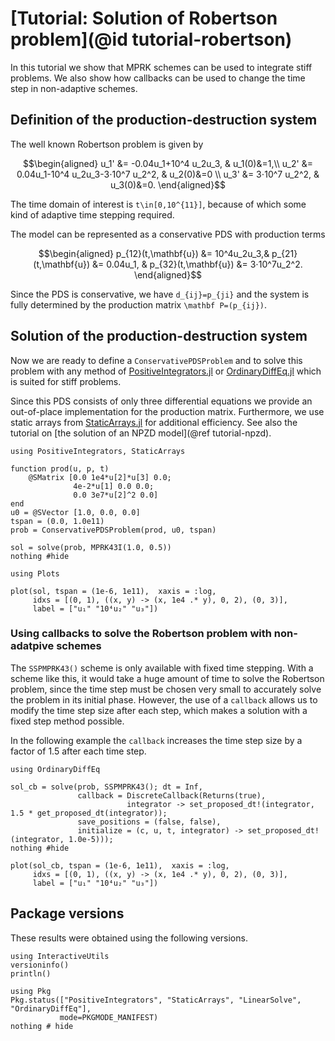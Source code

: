 # [Tutorial: Solution of Robertson problem](@id tutorial-robertson)

In this tutorial we show that MPRK schemes can be used to integrate stiff problems. 
We also show how callbacks can be used to change the time step in non-adaptive schemes.

## Definition of the production-destruction system

The well known Robertson problem is given by
```math
\begin{aligned}
u_1' &= -0.04u_1+10^4 u_2u_3, & u_1(0)&=1,\\
u_2' &=  0.04u_1-10^4 u_2u_3-3⋅10^7 u_2^2, & u_2(0)&=0 \\
u_3' &= 3⋅10^7 u_2^2, & u_3(0)&=0.
\end{aligned}
```
The time domain of interest is ``t\in[0,10^{11}]``, because of which some kind of adaptive time stepping required. 

The model can be represented as a conservative PDS with production terms
```math
\begin{aligned}
p_{12}(t,\mathbf{u}) &= 10^4u_2u_3,&
p_{21}(t,\mathbf{u}) &= 0.04u_1, &
p_{32}(t,\mathbf{u}) &= 3⋅10^7u_2^2.
\end{aligned}
```
Since the PDS is conservative, we have ``d_{ij}=p_{ji}`` and the system is fully determined by the production matrix ``\mathbf P=(p_{ij})``.

## Solution of the production-destruction system

Now we are ready to define a `ConservativePDSProblem` and to solve this problem with any method of [PositiveIntegrators.jl](https://github.com/SKopecz/PositiveIntegrators.jl) or [OrdinaryDiffEq.jl](https://docs.sciml.ai/OrdinaryDiffEq/stable/) which is suited for stiff problems.

Since this PDS consists of only three differential equations we provide an out-of-place implementation for the production matrix. Furthermore, we use static arrays from [StaticArrays.jl](https://juliaarrays.github.io/StaticArrays.jl/stable/) for additional efficiency. See also the tutorial on [the solution of an NPZD model](@ref tutorial-npzd).

```@example robertson
using PositiveIntegrators, StaticArrays

function prod(u, p, t)
    @SMatrix [0.0 1e4*u[2]*u[3] 0.0; 
              4e-2*u[1] 0.0 0.0; 
              0.0 3e7*u[2]^2 0.0]
end
u0 = @SVector [1.0, 0.0, 0.0]
tspan = (0.0, 1.0e11)
prob = ConservativePDSProblem(prod, u0, tspan)

sol = solve(prob, MPRK43I(1.0, 0.5))
nothing #hide
```
```@example robertson
using Plots

plot(sol, tspan = (1e-6, 1e11),  xaxis = :log,
     idxs = [(0, 1), ((x, y) -> (x, 1e4 .* y), 0, 2), (0, 3)],
     label = ["u₁" "10⁴u₂" "u₃"])
```
### Using callbacks to solve the Robertson problem with non-adatpive schemes

The `SSPMPRK43()` scheme is only available with fixed time stepping. With a scheme like this, it would take a huge amount of time to solve the Robertson problem, since the time step must be chosen very small to accurately solve the problem in its initial phase. However, the use of a `callback` allows us to modify the time step size after each step, which makes a solution with a fixed step method possible. 

In the following example the `callback` increases the time step size by a factor of 1.5 after each time step.
```@example robertson
using OrdinaryDiffEq

sol_cb = solve(prob, SSPMPRK43(); dt = Inf, 
               callback = DiscreteCallback(Returns(true), 
                          integrator -> set_proposed_dt!(integrator, 1.5 * get_proposed_dt(integrator));
               save_positions = (false, false),
               initialize = (c, u, t, integrator) -> set_proposed_dt!(integrator, 1.0e-5)));
nothing #hide
```
```@example robertson
plot(sol_cb, tspan = (1e-6, 1e11),  xaxis = :log,
     idxs = [(0, 1), ((x, y) -> (x, 1e4 .* y), 0, 2), (0, 3)],
     label = ["u₁" "10⁴u₂" "u₃"])
```

## Package versions

These results were obtained using the following versions.
```@example robertson
using InteractiveUtils
versioninfo()
println()

using Pkg
Pkg.status(["PositiveIntegrators", "StaticArrays", "LinearSolve", "OrdinaryDiffEq"],
           mode=PKGMODE_MANIFEST)
nothing # hide
```
